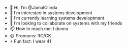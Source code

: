 - 👋 Hi, I’m @JamalOlinda
- 👀 I’m interested in systems development
- 🌱 I’m currently learning systems developtment
- 💞️ I’m looking to collaborate on systems with my friends
- 📫 How to reach me: I dunno
- 😄 Pronouns: RO/CK
- ⚡ Fun fact: I wear 41

<!---
JamalOlinda/JamalOlinda is a ✨ special ✨ repository because its `README.md` (this file) appears on your GitHub profile.
You can click the Preview link to take a look at your changes.
--->
